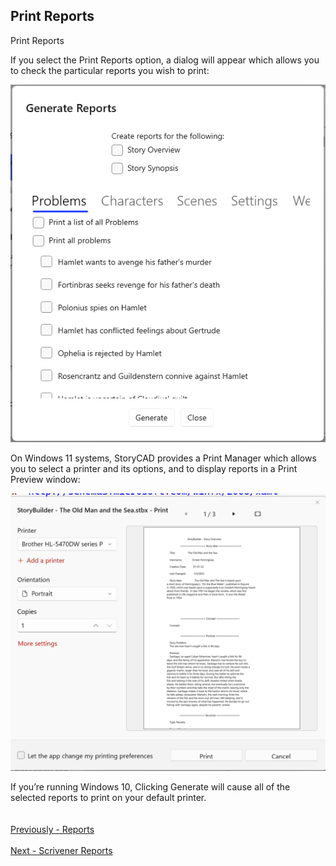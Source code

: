 ## Print Reports ##
Print Reports <br/>

If you select the Print Reports option, a dialog will appear which allows you to check the particular reports you wish to print: <br/>

![](Generate-Reports-Dialog.png)


On Windows 11 systems, StoryCAD provides a Print Manager which allows you to select a printer and its options, and to display reports in a Print Preview window: <br/>

![](Print-Manager.png)


If you’re running Windows 10, Clicking Generate will cause all of the selected reports to print on your default printer. <br/>
 <br/>
 <br/>
[Previously - Reports](Reports.md) <br/>
 <br/>
[Next - Scrivener Reports](Scrivener_Reports.md) <br/>
 <br/>
